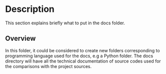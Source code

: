# Description

This section explains briefly what to put in the docs folder.


## Overview

In this folder, it could be considered to create new folders corresponding to programming language used for the docs, e.g
a Python folder. The docs directory will have all the technical documentation of source codes used for the comparisons with
the project sources.
